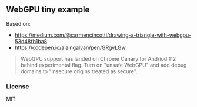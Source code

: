 ## WebGPU tiny example

Based on:

- https://medium.com/@carmencincotti/drawing-a-triangle-with-webgpu-53d48fb1ba8
- https://codepen.io/alaingalvan/pen/GRgvLGw

> WebGPU support has landed on Chrome Canary for Andriod 112 behind experimental flag. Turn on "unsafe WebGPU" and add debug domains to "insecure origins treated as secure".

### License

MIT
